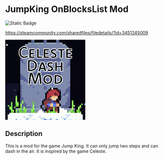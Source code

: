 # JumpKing OnBlocksList Mod

![Static Badge](https://img.shields.io/badge/Jump_King-Mod-61CE70?style=flat-square&labelColor=BA1313)

https://steamcommunity.com/sharedfiles/filedetails/?id=3451245009

![thumbnail](./CelesteDashModThumb.png)

## Description

This is a mod for the game Jump King. It can only jump two steps and can dash in the air. It is inspired by the game Celeste.
